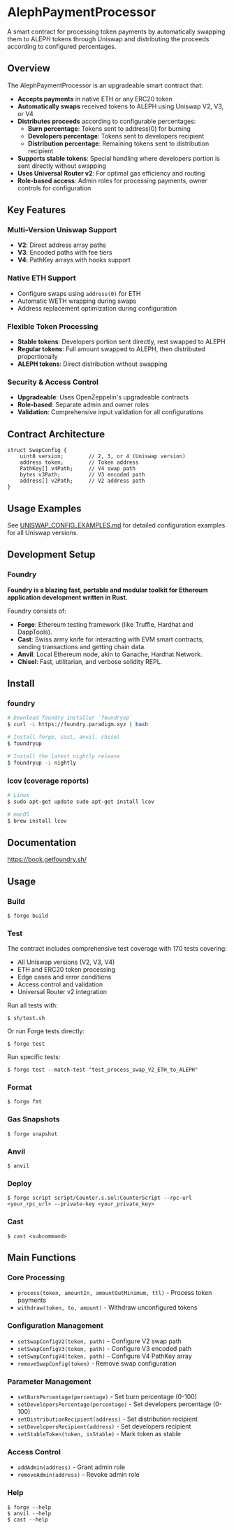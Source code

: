 # AlephPaymentProcessor

A smart contract for processing token payments by automatically swapping them to ALEPH tokens through Uniswap and distributing the proceeds according to configured percentages.

## Overview

The AlephPaymentProcessor is an upgradeable smart contract that:

- **Accepts payments** in native ETH or any ERC20 token
- **Automatically swaps** received tokens to ALEPH using Uniswap V2, V3, or V4
- **Distributes proceeds** according to configurable percentages:
  - **Burn percentage**: Tokens sent to address(0) for burning
  - **Developers percentage**: Tokens sent to developers recipient
  - **Distribution percentage**: Remaining tokens sent to distribution recipient
- **Supports stable tokens**: Special handling where developers portion is sent directly without swapping
- **Uses Universal Router v2**: For optimal gas efficiency and routing
- **Role-based access**: Admin roles for processing payments, owner controls for configuration

## Key Features

### Multi-Version Uniswap Support
- **V2**: Direct address array paths
- **V3**: Encoded paths with fee tiers
- **V4**: PathKey arrays with hooks support

### Native ETH Support
- Configure swaps using `address(0)` for ETH
- Automatic WETH wrapping during swaps
- Address replacement optimization during configuration

### Flexible Token Processing
- **Stable tokens**: Developers portion sent directly, rest swapped to ALEPH
- **Regular tokens**: Full amount swapped to ALEPH, then distributed proportionally
- **ALEPH tokens**: Direct distribution without swapping

### Security & Access Control
- **Upgradeable**: Uses OpenZeppelin's upgradeable contracts
- **Role-based**: Separate admin and owner roles
- **Validation**: Comprehensive input validation for all configurations

## Contract Architecture

```solidity
struct SwapConfig {
    uint8 version;        // 2, 3, or 4 (Uniswap version)
    address token;        // Token address
    PathKey[] v4Path;     // V4 swap path
    bytes v3Path;         // V3 encoded path
    address[] v2Path;     // V2 address path
}
```

## Usage Examples

See [UNISWAP_CONFIG_EXAMPLES.md](./UNISWAP_CONFIG_EXAMPLES.md) for detailed configuration examples for all Uniswap versions.

## Development Setup

### Foundry

**Foundry is a blazing fast, portable and modular toolkit for Ethereum application development written in Rust.**

Foundry consists of:

-   **Forge**: Ethereum testing framework (like Truffle, Hardhat and DappTools).
-   **Cast**: Swiss army knife for interacting with EVM smart contracts, sending transactions and getting chain data.
-   **Anvil**: Local Ethereum node, akin to Ganache, Hardhat Network.
-   **Chisel**: Fast, utilitarian, and verbose solidity REPL.

## Install

### foundry

```sh
# Download foundry installer `foundryup`
$ curl -L https://foundry.paradigm.xyz | bash

# Install forge, cast, anvil, chisel
$ foundryup

# Install the latest nightly release
$ foundryup -i nightly
```

### lcov (coverage reports)

```sh
# Linux
$ sudo apt-get update sudo apt-get install lcov

# macOS
$ brew install lcov
```

## Documentation

https://book.getfoundry.sh/

## Usage

### Build

```shell
$ forge build
```

### Test

The contract includes comprehensive test coverage with 170 tests covering:
- All Uniswap versions (V2, V3, V4)
- ETH and ERC20 token processing
- Edge cases and error conditions
- Access control and validation
- Universal Router v2 integration

Run all tests with:
```shell
$ sh/test.sh
```

Or run Forge tests directly:
```shell
$ forge test
```

Run specific tests:
```shell
$ forge test --match-test "test_process_swap_V2_ETH_to_ALEPH"
```

### Format

```shell
$ forge fmt
```

### Gas Snapshots

```shell
$ forge snapshot
```

### Anvil

```shell
$ anvil
```

### Deploy

```shell
$ forge script script/Counter.s.sol:CounterScript --rpc-url <your_rpc_url> --private-key <your_private_key>
```

### Cast

```shell
$ cast <subcommand>
```

## Main Functions

### Core Processing
- `process(token, amountIn, amountOutMinimum, ttl)` - Process token payments
- `withdraw(token, to, amount)` - Withdraw unconfigured tokens

### Configuration Management
- `setSwapConfigV2(token, path)` - Configure V2 swap path
- `setSwapConfigV3(token, path)` - Configure V3 encoded path  
- `setSwapConfigV4(token, path)` - Configure V4 PathKey array
- `removeSwapConfig(token)` - Remove swap configuration

### Parameter Management
- `setBurnPercentage(percentage)` - Set burn percentage (0-100)
- `setDevelopersPercentage(percentage)` - Set developers percentage (0-100)
- `setDistributionRecipient(address)` - Set distribution recipient
- `setDevelopersRecipient(address)` - Set developers recipient
- `setStableToken(token, isStable)` - Mark token as stable

### Access Control
- `addAdmin(address)` - Grant admin role
- `removeAdmin(address)` - Revoke admin role

### Help

```shell
$ forge --help
$ anvil --help
$ cast --help
```

